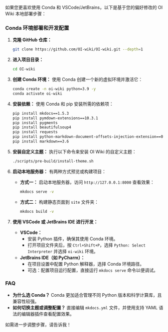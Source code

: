 如果您更喜欢使用 Conda 和 VSCode/JetBrains，以下是基于您的偏好修改的 OI Wiki 本地部署步骤：

### Conda 环境部署和开发配置

1. **克隆 GitHub 仓库：**
   ```bash
   git clone https://github.com/OI-wiki/OI-wiki.git --depth=1
   ```

2. **进入项目目录：**
   ```bash
   cd OI-wiki
   ```

3. **创建 Conda 环境：**
   使用 Conda 创建一个新的虚拟环境并激活它：
   ```bash
   conda create -n oi-wiki python=3.9 -y
   conda activate oi-wiki
   ```

4. **安装依赖：**
   使用 Conda 和 pip 安装所需的依赖项：
   ```bash
   pip install mkdocs==1.5.3
   pip install pymdown-extensions==10.3.1
   pip install pygments
   pip install beautifulsoup4
   pip install requests
   pip install python-markdown-document-offsets-injection-extension==0.5.12
   pip install markdown==3.6
   
   ```
   
5. **安装自定义主题：**
   执行以下命令来安装 OI Wiki 的自定义主题：
   ```bash
   ./scripts/pre-build/install-theme.sh
   ```

6. **启动本地服务器：**
   有两种方式预览或构建项目：
   - **方式一：** 启动本地服务器，访问 `http://127.0.0.1:8000` 查看效果：
     ```bash
     mkdocs serve -v
     ```
   - **方式二：** 构建静态页面到 `site` 文件夹：
     ```bash
     mkdocs build -v
     ```

7. **使用 VSCode 或 JetBrains IDE 进行开发：**
   - **VSCode：**
     - 安装 Python 插件，确保其使用 Conda 环境。
     - 打开项目文件夹后，按 `Ctrl+Shift+P`，选择 `Python: Select Interpreter` 并选择 `oi-wiki` 环境。
   - **JetBrains IDE（如 PyCharm）：**
     - 在项目设置中配置 Python 解释器，选择 Conda 环境路径。
     - 可选：配置项目运行配置，直接运行 `mkdocs serve` 命令以便调试。

### FAQ
- **为什么选 Conda？** Conda 更加适合管理不同 Python 版本和科学计算库，且兼容性较强。
- **如何切换主题或调整配置？** 直接编辑 `mkdocs.yml` 文件，并使用支持 YAML 语法的编辑器插件查看配置效果。

如需进一步调整步骤，请告诉我！